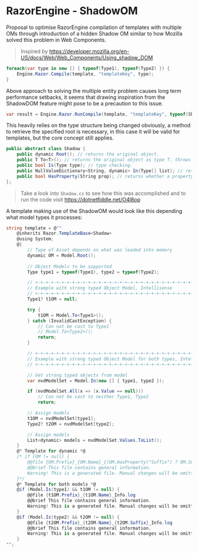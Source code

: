 # RazorEngine - ShadowOM
Proposal to optimise RazorEngine compilation of templates with multiple OMs
through introduction of a hidden Shadow OM similar to how Mozilla solved this problem in Web Components.
>Inspired by https://developer.mozilla.org/en-US/docs/Web/Web_Components/Using_shadow_DOM
```csharp
foreach(var type in new [] { typeof(Type1), typeof(Type2) }) {
    Engine.Razor.Compile(template, "templateKey", type);
}
```
Above approach to solving the multiple entity problem causes long term performance setbacks,
it seems that drawing inspiration from the ShadowDOM feature might pose to be a precaution to this issue.
```csharp
var result = Engine.Razor.RunCompile(template, "templateKey", typeof(Shadow), type1OM);
```
This heavily relies on the type structure being changed obviously, a method to retrieve the specified root is necessary,
in this case it will be valid for templates, but the core concept still applies. 

```csharp
public abstract class Shadow {
    public dynamic Root(); // returns the original object.
    public T To<T>(); // returns the original object as type T. throws InvalidCastException
    public bool Is(Type type); // type checking.
    public NullValueDictionary<String, dynamic> In(Type[] list); // returns collection with matching type.
    public bool HasProperty(String prop); // returns whether a property exists.
};
```

>Take a look into <code>Shadow.cs</code> to see how this was accomplished and to run the code visit https://dotnetfiddle.net/O4l8op

A template making use of the ShadowOM
would look like this depending what model types it processes:
```csharp
string template = @""
	@inherits Razor.TemplateBase<Shadow>
	@using System;
	@{
		// Type of Asset depends on what was loaded into memory
		dynamic OM = Model.Root();
		
		// Object Models to be supported
		Type type1 = typeof(Type1), type2 = typeof(Type2);

		// +-+-+-+-+-+-+-+-+-+-+-+-+-+-+-+-+-+-+-+-+-+-+-+-+-+-+-+-+-+-+-+-+-+-+-+-+-+-+-+
		// Example with strong typed Object Model, Intellisense
		// +-+-+-+-+-+-+-+-+-+-+-+-+-+-+-+-+-+-+-+-+-+-+-+-+-+-+-+-+-+-+-+-+-+-+-+-+-+-+-+
		Type1? t1OM = null;

		try {
			t1OM = Model.To<Type1>();
		} catch (InvalidCastException) {
			// Can not be cast to Type1
			// Model.To<Type2>();
			return;
		}

		// +-+-+-+-+-+-+-+-+-+-+-+-+-+-+-+-+-+-+-+-+-+-+-+-+-+-+-+-+-+-+-+-+-+-+-+-+-+-+-+
		// Example with strong typed Object Model for both types, Intellisense
		// +-+-+-+-+-+-+-+-+-+-+-+-+-+-+-+-+-+-+-+-+-+-+-+-+-+-+-+-+-+-+-+-+-+-+-+-+-+-+-+

		// Get strong typed objects from model
		var nvdModelSet = Model.In(new [] { type1, type2 });

		if (nvdModelSet.All(x => (x.Value == null)))
			// Can not be cast to neither Type1, Type2
			return;

		// Assign models
		t1OM = nvdModelSet[type1];
		Type2? t2OM = nvdModelSet[type2];

		// Assign models
		List<dynamic> models = nvdModelSet.Values.ToList();
	}
	@* Template for dynamic *@
	/* if (OM != null) {
		@@file {OM.Prefix}_{OM.Name}_{(OM.HasProperty("Suffix") ? OM.Suffix + "_" : "")}Info.log
		@@brief This file contains general information.
		Warning! This is a generated file. Manual changes will be omitted.
	}*/
	@* Template for both models *@
	@if (Model.Is(type1) && t1OM != null) {
		@@file {t1OM.Prefix}_{t1OM.Name}_Info.log
		@@brief This file contains general information.
		Warning! This is a generated file. Manual changes will be omitted.
	}
	@if (Model.Is(type2) && t2OM != null) {
		@@file {t2OM.Prefix}_{t2OM.Name}_{t2OM.Suffix}_Info.log
		@@brief This file contains general information.
		Warning! This is a generated file. Manual changes will be omitted.
	}
"";
```
